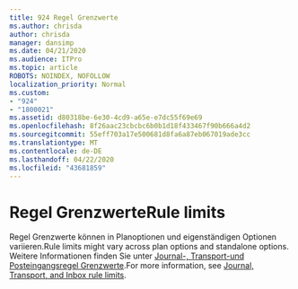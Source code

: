 ```yaml
---
title: 924 Regel Grenzwerte
ms.author: chrisda
author: chrisda
manager: dansimp
ms.date: 04/21/2020
ms.audience: ITPro
ms.topic: article
ROBOTS: NOINDEX, NOFOLLOW
localization_priority: Normal
ms.custom:
- "924"
- "1800021"
ms.assetid: d80318be-6e30-4cd9-a65e-e7dc55f69e69
ms.openlocfilehash: 8f26aac23cbcbc6b0b1d18f433467f90b666a4d2
ms.sourcegitcommit: 55eff703a17e500681d8fa6a87eb067019ade3cc
ms.translationtype: MT
ms.contentlocale: de-DE
ms.lasthandoff: 04/22/2020
ms.locfileid: "43681859"
---
```

# <a name="rule-limits"></a><span data-ttu-id="4ccfe-102">Regel Grenzwerte</span><span class="sxs-lookup"><span data-stu-id="4ccfe-102">Rule limits</span></span>

<span data-ttu-id="4ccfe-103">Regel Grenzwerte können in Planoptionen und eigenständigen Optionen variieren.</span><span class="sxs-lookup"><span data-stu-id="4ccfe-103">Rule limits might vary across plan options and standalone options.</span></span> <span data-ttu-id="4ccfe-104">Weitere Informationen finden Sie unter [Journal-, Transport-und Posteingangsregel Grenzwerte](https://technet.microsoft.com/library/exchange-online-limits.aspx).</span><span class="sxs-lookup"><span data-stu-id="4ccfe-104">For more information, see [Journal, Transport, and Inbox rule limits](https://technet.microsoft.com/library/exchange-online-limits.aspx).</span></span>
